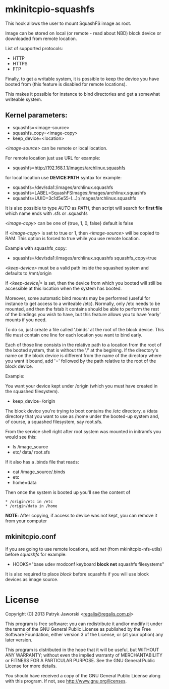 mkinitcpio-squashfs
===================

This hook allows the user to mount SquashFS image as root.

Image can be stored on local (or remote - read about NBD) block device
or downloaded from remote location.

List of supported protocols:
  * HTTP
  * HTTPS
  * FTP

Finally, to get a writable system, it is possible to keep the device you
have booted from (this feature is disabled for remote locations).

This makes it possible for instance to bind directories and get a
somewhat writeable system.

Kernel parameters:
------------------

* squashfs=\<image-source\>
* squashfs\_copy=\<image-copy\>
* keep\_device=\<location\>

*\<image-source\>* can be remote or local location.

For remote location just use URL for example:

* squashfs=http://192.168.1.1/images/archlinux.squashfs

for local location use **DEVICE:PATH** syntax for example:

* squashfs=/dev/sda1:/images/archlinux.squashfs
* squashfs=LABEL=SquashFSImages:/images/archlinux.squashfs
* squashfs=UUID=3c1d5e55-(...):/images/archlinux.squashfs

It is also possible to type *AUTO* as *PATH*, then script will search for
**first file** which name ends with .sfs or .squashfs

*\<image-copy\>* can be one of {true, 1, 0, false} default is false

If *\<image-copy\>* is set to true or 1, then *\<image-source\>* will be copied
to RAM. This option is forced to true while you use remote location.

Example with squashfs\_copy:

* squashfs=/dev/sda1:/images/archlinux.squashfs squashfs\_copy=true

*\<keep-device\>* must be a valid path inside the squashed system and defaults
to /mnt/origin

If *\<keep-device|>* is set, then the device from which you booted will still be
accessible at this location when the system has booted.

Moreover, some automatic bind mounts may be performed (useful for instance to
get access to a writeable /etc). Normally, only /etc needs to be mounted, and
then the fstab it contains should be able to perform the rest of the bindings
you wish to have, but this feature allows you to have 'early' mounts if you
need.

To do so, just create a file called '.binds' at the root of the block device.
This file must contain one line for each location you want to bind early.

Each of those line consists in the relative path to a location from the root of
the booted system, that is without the '/' at the begining. If the directory's
name on the block device is different from the name of the directory where you
want it bound, add '=' followed by the path relative to the root of the block
device.

Example:

You want your device kept under /origin (which you must have created in the
squashed filesystem).

* keep\_device=/origin

The block device you're trying to boot contains the /etc directory, a /data
directory that you want to use as /home under the booted-up system and, of
course, a squashed filesystem, say root.sfs.

From the service shell right after root system was mounted in initramfs you
would see this:

* ls /image\_source
* etc/    data/    root.sfs

If it also has a .binds file that reads:

* cat /image\_source/.binds
* etc
* home=data

Then once the system is booted up you'll see the content of

	* /origin/etc in /etc
	* /origin/data in /home

**NOTE**: After copying, if access to device was not kept, you can
remove it from your computer

mkinitcpio.conf
---------------

If you are going to use remote locations, add *net* (from mkinitcpio-nfs-utils)
before *squashfs* for example:

* HOOKS="base udev modconf keyboard **block net** squashfs filesystems"

It is also required to place *block* before squashfs if you will use
block devices as image source.


License
=======

Copyright (C) 2013 Patryk Jaworski \<regalis@regalis.com.pl\>

This program is free software: you can redistribute it and/or modify
it under the terms of the GNU General Public License as published by
the Free Software Foundation, either version 3 of the License, or
(at your option) any later version.

This program is distributed in the hope that it will be useful,
but WITHOUT ANY WARRANTY; without even the implied warranty of
MERCHANTABILITY or FITNESS FOR A PARTICULAR PURPOSE.  See the
GNU General Public License for more details.

You should have received a copy of the GNU General Public License
along with this program.  If not, see http://www.gnu.org/licenses.
